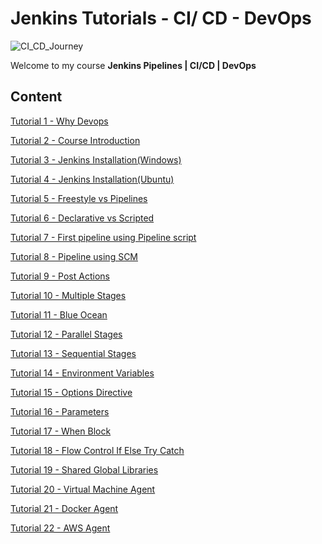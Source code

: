 # Jenkins Tutorials - CI/ CD - DevOps

![CI_CD_Journey](/images/journey.png)

Welcome to my course **Jenkins Pipelines | CI/CD | DevOps**




## Content

[Tutorial 1 - Why Devops](001_Why_Devops/README.md)

[Tutorial 2 - Course Introduction](002_Course_Introduction/README.md)

[Tutorial 3 - Jenkins Installation(Windows)](003_Jenkins_Installation(Windows)/README.md)

[Tutorial 4 - Jenkins Installation(Ubuntu)](004_Jenkins_Installation(Ubuntu)/README.md)

[Tutorial 5 - Freestyle vs Pipelines](005_Freestyle_vs_Pipelines/README.md)

[Tutorial 6 - Declarative vs Scripted](006_Declarative_vs_Scripted/README.md)

[Tutorial 7 - First pipeline using Pipeline script](007_First_pipeline_using_Pipeline_script/README.md)

[Tutorial 8 - Pipeline using SCM](008_Pipeline_using_SCM/README.md)

[Tutorial 9 - Post Actions](009_Post_Actions/README.md)

[Tutorial 10 - Multiple Stages](010_Multiple_Stages/README.md)

[Tutorial 11 - Blue Ocean](011_Blue_Ocean/README.md)

[Tutorial 12 - Parallel Stages](012_Parallel_Stages/README.md)

[Tutorial 13 - Sequential Stages](013_Sequential_Stages/README.md)

[Tutorial 14 - Environment Variables](014_Environment_Variables/README.md)

[Tutorial 15 - Options Directive](015_Options_Directive/README.md)

[Tutorial 16 - Parameters](016_Parameters/README.md)

[Tutorial 17 - When Block](017_When_Block/README.md)

[Tutorial 18 - Flow Control If Else Try Catch](018_Flow_Control_If_Else_Try_Catch/README.md)

[Tutorial 19 - Shared Global Libraries](019_Shared_Global_Libraries/README.md)

[Tutorial 20 - Virtual Machine Agent](020_Virtual_Machine_Agent/README.md)

[Tutorial 21 - Docker Agent](021_Docker_Agent/README.md)

[Tutorial 22 - AWS Agent](022_AWS_Agent/README.md)


